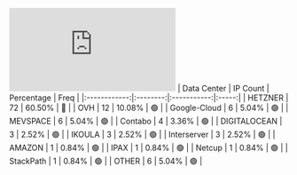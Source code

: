 ![Diagramm](https://github.com/obajay/StateSync-snapshots/blob/main/Projects/Gitopia/1/README.md)
| Data Center | IP Count | Percentage | Freq |
|:------------:|:--------:|:-----------:|:-----:|
| HETZNER | 72 | 60.50% | 🔴 |
| OVH | 12 | 10.08% | 🟢 |
| Google-Cloud | 6 | 5.04% | 🟢 |
| MEVSPACE | 6 | 5.04% | 🟢 |
| Contabo | 4 | 3.36% | 🟢 |
| DIGITALOCEAN | 3 | 2.52% | 🟢 |
| IKOULA | 3 | 2.52% | 🟢 |
| Interserver | 3 | 2.52% | 🟢 |
| AMAZON | 1 | 0.84% | 🟢 |
| IPAX | 1 | 0.84% | 🟢 |
| Netcup | 1 | 0.84% | 🟢 |
| StackPath | 1 | 0.84% | 🟢 |
| OTHER | 6 | 5.04% | 🟢 |